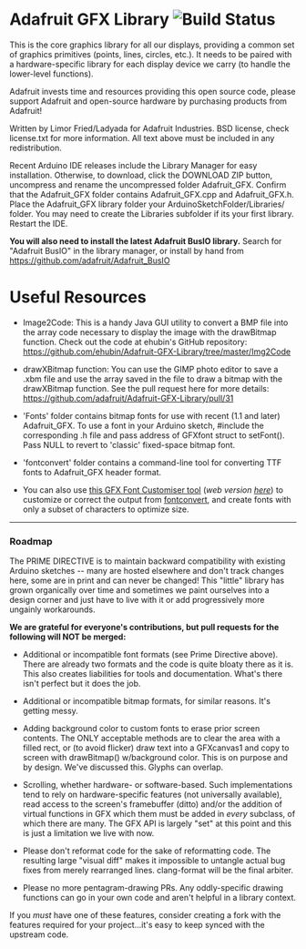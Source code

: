 # Adafruit GFX Library ![Build Status](https://github.com/adafruit/Adafruit-GFX-Library/workflows/Arduino%20Library%20CI/badge.svg)

This is the core graphics library for all our displays, providing a common set of graphics primitives (points, lines, circles, etc.). It needs to be paired with a hardware-specific library for each display device we carry (to handle the lower-level functions).

Adafruit invests time and resources providing this open source code, please support Adafruit and open-source hardware by purchasing products from Adafruit!

Written by Limor Fried/Ladyada for Adafruit Industries.
BSD license, check license.txt for more information.
All text above must be included in any redistribution.

Recent Arduino IDE releases include the Library Manager for easy installation. Otherwise, to download, click the DOWNLOAD ZIP button, uncompress and rename the uncompressed folder Adafruit_GFX. Confirm that the Adafruit_GFX folder contains Adafruit_GFX.cpp and Adafruit_GFX.h. Place the Adafruit_GFX library folder your ArduinoSketchFolder/Libraries/ folder. You may need to create the Libraries subfolder if its your first library. Restart the IDE.

**You will also need to install the latest Adafruit BusIO library.** Search for "Adafruit BusIO" in the library manager, or install by hand from https://github.com/adafruit/Adafruit_BusIO

# Useful Resources

- Image2Code: This is a handy Java GUI utility to convert a BMP file into the array code necessary to display the image with the drawBitmap function. Check out the code at ehubin's GitHub repository: https://github.com/ehubin/Adafruit-GFX-Library/tree/master/Img2Code

- drawXBitmap function: You can use the GIMP photo editor to save a .xbm file and use the array saved in the file to draw a bitmap with the drawXBitmap function. See the pull request here for more details: https://github.com/adafruit/Adafruit-GFX-Library/pull/31

- 'Fonts' folder contains bitmap fonts for use with recent (1.1 and later) Adafruit_GFX. To use a font in your Arduino sketch, \#include the corresponding .h file and pass address of GFXfont struct to setFont(). Pass NULL to revert to 'classic' fixed-space bitmap font.

- 'fontconvert' folder contains a command-line tool for converting TTF fonts to Adafruit_GFX header format.

- You can also use [this GFX Font Customiser tool](https://github.com/tchapi/Adafruit-GFX-Font-Customiser) (_web version [here](https://tchapi.github.io/Adafruit-GFX-Font-Customiser/)_) to customize or correct the output from [fontconvert](https://github.com/adafruit/Adafruit-GFX-Library/tree/master/fontconvert), and create fonts with only a subset of characters to optimize size.

---

### Roadmap

The PRIME DIRECTIVE is to maintain backward compatibility with existing Arduino sketches -- many are hosted elsewhere and don't track changes here, some are in print and can never be changed! This "little" library has grown organically over time and sometimes we paint ourselves into a design corner and just have to live with it or add progressively more ungainly workarounds.

**We are grateful for everyone's contributions, but pull requests for the following will NOT be merged:**

- Additional or incompatible font formats (see Prime Directive above). There are already two formats and the code is quite bloaty there as it is. This also creates liabilities for tools and documentation. What's there isn't perfect but it does the job.

- Additional or incompatible bitmap formats, for similar reasons. It's getting messy.

- Adding background color to custom fonts to erase prior screen contents. The ONLY acceptable methods are to clear the area with a filled rect, or (to avoid flicker) draw text into a GFXcanvas1 and copy to screen with drawBitmap() w/background color. This is on purpose and by design. We've discussed this. Glyphs can overlap.

- Scrolling, whether hardware- or software-based. Such implementations tend to rely on hardware-specific features (not universally available), read access to the screen's framebuffer (ditto) and/or the addition of virtual functions in GFX which them must be added in *every* subclass, of which there are many. The GFX API is largely "set" at this point and this is just a limitation we live with now.

- Please don't reformat code for the sake of reformatting code. The resulting large "visual diff" makes it impossible to untangle actual bug fixes from merely rearranged lines. clang-format will be the final arbiter.

- Please no more pentagram-drawing PRs. Any oddly-specific drawing functions can go in your own code and aren't helpful in a library context.

If you *must* have one of these features, consider creating a fork with the features required for your project...it's easy to keep synced with the upstream code.
